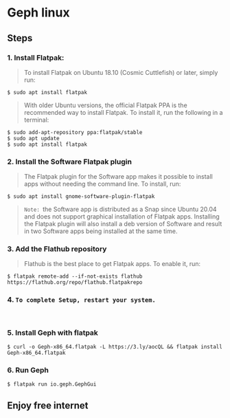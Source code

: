 # Geph linux

## Steps

### 1. Install Flatpak:

> To install Flatpak on Ubuntu 18.10 (Cosmic Cuttlefish) or later, simply run:

```
$ sudo apt install flatpak
```

> With older Ubuntu versions, the official Flatpak PPA is the recommended way to install Flatpak. To install it, run the following in a terminal:

```
$ sudo add-apt-repository ppa:flatpak/stable
$ sudo apt update
$ sudo apt install flatpak
```

### 2. Install the Software Flatpak plugin

> The Flatpak plugin for the Software app makes it possible to install apps without needing the command line. To install, run:

```
$ sudo apt install gnome-software-plugin-flatpak
```

> `Note: `the Software app is distributed as a Snap since Ubuntu 20.04 and does not support graphical installation of Flatpak apps. Installing the Flatpak plugin will also install a deb version of Software and result in two Software apps being installed at the same time.

### 3. Add the Flathub repository

> Flathub is the best place to get Flatpak apps. To enable it, run:

```
$ flatpak remote-add --if-not-exists flathub https://flathub.org/repo/flathub.flatpakrepo
```

### 4. `To complete Setup, restart your system.`

<br/>

### 5. Install Geph with flatpak

```
$ curl -o Geph-x86_64.flatpak -L https://3.ly/aocQL && flatpak install Geph-x86_64.flatpak
```

### 6. Run Geph

```
$ flatpak run io.geph.GephGui
```

## Enjoy free internet
